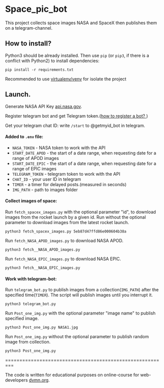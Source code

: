 # Space_pic_bot
This project collects space images NASA and SpaceX then publishes them on a telegram-channel.

## How to install?

Python3 should be already installed. 
Then use `pip` (or `pip3`, if there is a conflict with Python2) to install dependencies:

```pip install -r requirements.txt```

Recommended to use [virtualenv/venv](https://docs.python.org/3/library/venv.html) for isolate the project
## Launch.

Generate NASA API Key [api.nasa.gov](https://api.nasa.gov/).

Register telegram bot and get Telegram token.([how to register a bot?
](https://way23.ru/%D1%80%D0%B5%D0%B3%D0%B8%D1%81%D1%82%D1%80%D0%B0%D1%86%D0%B8%D1%8F-%D0%B1%D0%BE%D1%82%D0%B0-%D0%B2-telegram.html))

Get your telegram chat ID: write `/start` to @getmyid_bot in telegram.

#### Added to `.env` file:
- `NASA_TOKEN` -  NASA token to work with the API
- `START_DATE_APOD` - the start of a date range, when requesting date for a range of  APOD images
- `START_DATE_EPIC` - the start of a date range, when requesting date for a range of  EPIC images
- `TELEGRAM_TOKEN` - telegram token to work with the API
- `CHAT_ID` - your user ID in telegram
- `TIMER` - a timer for delayed posts.(measured in seconds)
- `IMG_PATH` - path to images folder

#### Collect images of space:

Run `fetch_spacex_images.py` with the optional parameter "id", to download images from the rocket launch by a given id.
Run without the optional parameter to download images from the latest rocket launch.
```commandline
python3 fetch_spacex_images.py 5eb87d47ffd86e000604b38a
```

Run `fetch_NASA_APOD_images.py` to download NASA APOD.
```commandline
python3 fetch__NASA_APOD_images.py
```

Run `fetch_NASA_EPIC_images.py` to download NASA EPIC.
```commandline
python3 fetch__NASA_EPIC_images.py
```

#### Work with telegram-bot:
Run `telegram_bot.py` to publish images from a collection(`IMG_PATH`) after the specified time(`TIMER`). 
The script will publish images until you interrupt it.
```commandline
python3 telegram_bot.py
```

Run `Post_one_img.py` with the optional parameter "image name" to publish specified image.
```commandline
python3 Post_one_img.py NASA1.jpg
```
Run `Post_one_img.py` without the optional parameter to publish random image from collection.
```commandline
python3 Post_one_img.py
```
=========================================================

The code is written for educational purposes on online-course for web-developers [dvmn.org](https://dvmn.org).
 

